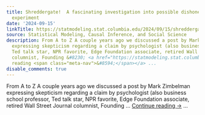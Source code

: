 ```yaml
---
title: Shreddergate!  A fascinating investigation into possible dishonesty in a psychology
  experiment
date: '2024-09-15'
linkTitle: https://statmodeling.stat.columbia.edu/2024/09/15/shreddergate-a-fascinating-investigation-into-possible-dishonesty-in-a-psychology-experiment/
source: Statistical Modeling, Causal Inference, and Social Science
description: From A to Z A couple years ago we discussed a post by Mark Zimbelman
  expressing skepticism regarding a claim by psychologist (also business school professor,
  Ted talk star, NPR favorite, Edge Foundation associate, retired Wall Street Journal
  columnist, Founding &#8230; <a href="https://statmodeling.stat.columbia.edu/2024/09/15/shreddergate-a-fascinating-investigation-into-possible-dishonesty-in-a-psychology-experiment/">Continue
  reading <span class="meta-nav">&#8594;</span></a> ...
disable_comments: true
---
```

From A to Z A couple years ago we discussed a post by Mark Zimbelman expressing skepticism regarding a claim by psychologist (also business school professor, Ted talk star, NPR favorite, Edge Foundation associate, retired Wall Street Journal columnist, Founding &#8230; <a href="https://statmodeling.stat.columbia.edu/2024/09/15/shreddergate-a-fascinating-investigation-into-possible-dishonesty-in-a-psychology-experiment/">Continue reading <span class="meta-nav">&#8594;</span></a> ...